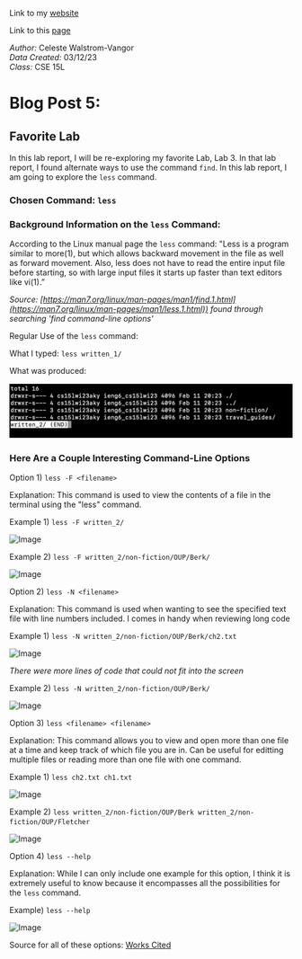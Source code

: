 Link to my [website](https://github.com/celestewv)

Link to this [page](https://celestewv.github.io/cse15l-lab-reports/LabReport5.html)


*Author:* Celeste Walstrom-Vangor 
<br> *Data Created:* 03/12/23 
<br> *Class:* CSE 15L 


# Blog Post 5:

## Favorite Lab

In this lab report, I will be re-exploring my favorite Lab, Lab 3. In that lab report, I found alternate ways to use the command ```find```. 
In this lab report, I am going to explore the ```less``` command.

### Chosen Command: ```less```

### Background Information on the ```less``` Command:

According to the Linux manual page the ```less``` command:
       "Less is a program similar to more(1), but which allows backward
       movement in the file as well as forward movement.  Also, less
       does not have to read the entire input file before starting, so
       with large input files it starts up faster than text editors like
       vi(1).”

*Source: [https://man7.org/linux/man-pages/man1/find.1.html](https://man7.org/linux/man-pages/man1/less.1.html)) found through searching 'find command-line options'*

Regular Use of the ```less``` command:

What I typed: ```less written_1/```

What was produced:

![Image](lessW.png)

### Here Are a Couple Interesting Command-Line Options

Option 1)
```less -F <filename>```

Explanation: This command is used to view the contents of a file in the terminal using the "less" command. 

Example 1) ```less -F written_2/```

![Image](less-F.png)

Example 2) ```less -F written_2/non-fiction/OUP/Berk/```

![Image](12345.png)

Option 2)
```less -N <filename>```

Explanation: This command is used when wanting to see the specified text file with line numbers included. I comes in handy when reviewing long code

Example 1) ```less -N written_2/non-fiction/OUP/Berk/ch2.txt```

![Image](wholepage.png)

*There were more lines of code that could not fit into the screen*

Example 2) ```less -N written_2/non-fiction/OUP/Berk/```

![Image](berk.png)

Option 3)
```less <filename> <filename>```

Explanation: This command allows you to view and open more than one file at a time and keep track of which file you are in. Can be useful for editting multiple files or reading more than one file with one command.

Example 1) ```less ch2.txt ch1.txt```

![Image](2files.png)

Example 2) ```less written_2/non-fiction/OUP/Berk written_2/non-fiction/OUP/Fletcher```

![Image](fletcher.png)

Option 4)
```less --help```

Explanation: While I can only include one example for this option, I think it is extremely useful to know because it encompasses all the possibilities for the ```less``` command.

Example) ```less --help```

![Image](help.png)













Source for all of these options: [Works Cited](https://phoenixnap.com/kb/less-command-in-linux)

